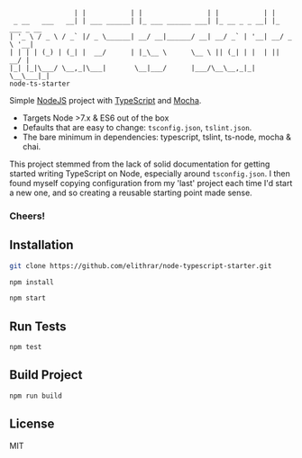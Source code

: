 ```                 _             _                  _             _            
                | |           | |                | |           | |           
 _ __   ___   __| | ___ ______| |_ ___ ______ ___| |_ __ _ _ __| |_ ___ _ __ 
| '_ \ / _ \ / _` |/ _ \______| __/ __|______/ __| __/ _` | '__| __/ _ \ '__|
| | | | (_) | (_| |  __/      | |_\__ \      \__ \ || (_| | |  | ||  __/ |   
|_| |_|\___/ \__,_|\___|       \__|___/      |___/\__\__,_|_|   \__\___|_|
node-ts-starter
```



Simple [NodeJS](https://nodejs.org) project with [TypeScript](https://www.typescriptlang.org) and [Mocha](https://mochajs.org).

* Targets Node >7.x & ES6 out of the box
* Defaults that are easy to change: `tsconfig.json`, `tslint.json`.
* The bare minimum in dependencies: typescript, tslint, ts-node, mocha & chai.

This project stemmed from the lack of solid documentation for getting started writing TypeScript on Node, especially around `tsconfig.json`. I then found myself copying configuration from my 'last' project each time I'd start a new one, and so creating a reusable starting point made sense.

### Cheers!

## Installation

```sh
git clone https://github.com/elithrar/node-typescript-starter.git

npm install

npm start
```

## Run Tests

```sh
npm test
```

## Build Project

```sh
npm run build
```

## License

MIT
